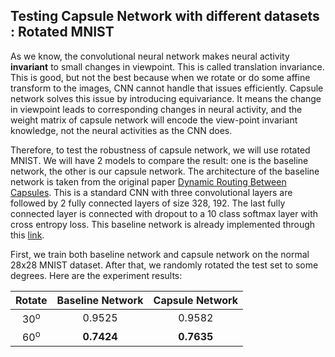## Testing Capsule Network with different datasets : Rotated MNIST

As we know, the convolutional neural network makes neural activity **invariant** to small changes in viewpoint. This is called translation invariance. This is good, but not the best because when we rotate or do some affine transform to the images, CNN cannot handle that issues efficiently. Capsule network solves this issue by introducing equivariance. It means the change in viewpoint leads to corresponding changes in neural activity, and the weight matrix of capsule network will encode the view-point invariant knowledge, not the neural activities as the CNN does.

Therefore, to test the robustness of capsule network, we will use rotated MNIST. We will have 2 models to compare the result: one is the baseline network, the other is our capsule network. The architecture of the baseline network is taken from the original paper [Dynamic Routing Between Capsules](https://arxiv.org/pdf/1710.09829.pdf). This is a standard CNN with three convolutional layers are followed by 2 fully connected layers of size 328, 192. The last fully connected layer is connected with dropout to a 10 class softmax layer with cross entropy loss. This baseline network is already implemented through this [link](https://github.com/shinseung428/CapsNet_Tensorflow/blob/master/models/baseline_network.py). 

First, we train both baseline network and capsule network on the normal 28x28 MNIST dataset. After that, we randomly rotated the test set to some degrees. Here are the experiment results:

| Rotate         | Baseline Network  | Capsule Network   |
| :---:          |:---:              | :---:             |
| 30<sup>o</sup> | 0.9525            | 0.9582            |
| 60<sup>o</sup> | **0.7424**        | **0.7635**        |

